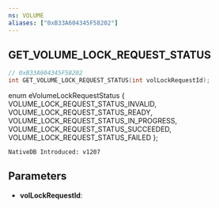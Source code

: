```yaml
---
ns: VOLUME
aliases: ["0xB33A604345F58202"]
---
```

## GET_VOLUME_LOCK_REQUEST_STATUS

```c
// 0xB33A604345F58202
int GET_VOLUME_LOCK_REQUEST_STATUS(int volLockRequestId);
```

enum eVolumeLockRequestStatus
{
	VOLUME_LOCK_REQUEST_STATUS_INVALID,
	VOLUME_LOCK_REQUEST_STATUS_READY,
	VOLUME_LOCK_REQUEST_STATUS_IN_PROGRESS,
	VOLUME_LOCK_REQUEST_STATUS_SUCCEEDED,
	VOLUME_LOCK_REQUEST_STATUS_FAILED
};

```
NativeDB Introduced: v1207
```

## Parameters
* **volLockRequestId**:

